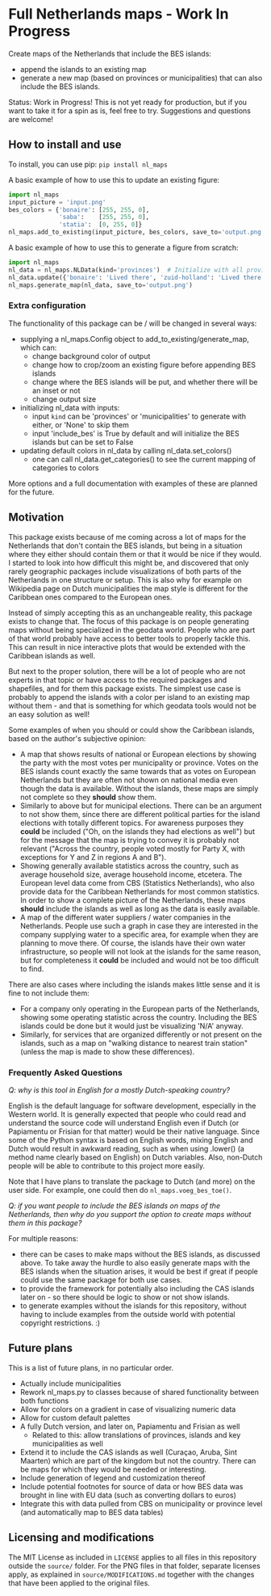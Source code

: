 # Full Netherlands maps - Work In Progress
Create maps of the Netherlands that include the BES islands:
- append the islands to an existing map
- generate a new map (based on provinces or municipalities) that can also include the BES islands.

Status: Work in Progress! This is not yet ready for production, but if you want to take it for a spin as is, feel free
to try. Suggestions and questions are welcome!

## How to install and use
To install, you can use pip:
`pip install nl_maps`

A basic example of how to use this to update an existing figure:
```python
import nl_maps
input_picture = 'input.png'
bes_colors = {'bonaire': [255, 255, 0],
              'saba':    [255, 255, 0],
              'statia':  [0, 255, 0]}
nl_maps.add_to_existing(input_picture, bes_colors, save_to='output.png')
```
A basic example of how to use this to generate a figure from scratch:
```python
import nl_maps
nl_data = nl_maps.NLData(kind='provinces')  # Initialize with all provinces and BES islands set to 'N/A' and gray color
nl_data.update({'bonaire': 'Lived there', 'zuid-holland': 'Lived there', 'utrecht': 'Semi-lived there'})  
nl_maps.generate_map(nl_data, save_to='output.png')
```

### Extra configuration
The functionality of this package can be / will be changed in several ways:
- supplying a nl_maps.Config object to add_to_existing/generate_map, which can:
  - change background color of output
  - change how to crop/zoom an existing figure before appending BES islands
  - change where the BES islands will be put, and whether there will be an inset or not
  - change output size
- initializing nl_data with inputs:
  - input `kind` can be 'provinces' or 'municipalities' to generate with either, or 'None' to skip them
  - input 'include_bes' is True by default and will initialize the BES islands but can be set to False
- updating default colors in nl_data by calling nl_data.set_colors()
  - one can call nl_data.get_categories() to see the current mapping of categories to colors

More options and a full documentation with examples of these are planned for the future.

## Motivation
This package exists because of me coming across a lot of maps for the Netherlands that don't contain the BES islands, 
but being in a situation where they either should contain them or that it would be nice if they would. I started to look
into how difficult this might be, and discovered that only rarely geographic packages include visualizations of both 
parts of the Netherlands in one structure or setup. This is also why for example on Wikipedia page on Dutch 
municipalities the map style is different for the Caribbean ones compared to the European ones. 

Instead of simply accepting this as an unchangeable reality, this package exists to change that. The focus of this
package is on people generating maps without being specialized in the geodata world. People who are part of that world
probably have access to better tools to properly tackle this. This can result in nice interactive plots that would be
extended with the Caribbean islands as well.

But next to the proper solution, there will be a lot of people who are not experts in that topic or have access to the
required packages and shapefiles, and for them this package exists. The simplest use case is probably to append the
islands with a color per island to an existing map without them - and that is something for which geodata tools would
not be an easy solution as well!

Some examples of when you should or could show the Caribbean islands, based on the author's subjective opinion:
- A map that shows results of national or European elections by showing the party with the most votes per municipality
or province. Votes on the BES islands count exactly the same towards that as votes on European Netherlands but they are
often not shown on national media even though the data is available. Without the islands, these maps are simply not
complete so they **should** show them.
- Similarly to above but for municipal elections. There can be an argument to not show them, since there are different
political parties for the island elections with totally different topics. For awareness purposes they **could** be
included ("Oh, on the islands they had elections as well") but for the message that the map is trying to convey it is
probably not relevant ("Across the country, people voted mostly for Party X, with exceptions for Y and Z in regions 
A and B").
- Showing generally available statistics across the country, such as average household size, average household income,
etcetera. The European level data come from CBS (Statistics Netherlands), who also provide data for the Caribbean
Netherlands for most common statistics. In order to show a complete picture of the Netherlands, these maps **should**
include the islands as well as long as the data is easily available.
- A map of the different water suppliers / water companies in the Netherlands. People use such a graph in case they
are interested in the company supplying water to a specific area, for example when they are planning to move there. Of 
course, the islands have their own water infrastructure, so people will not look at the islands for the same reason, but
for completeness it **could** be included and would not be too difficult to find.

There are also cases where including the islands makes little sense and it is fine to not include them:
- For a company only operating in the European parts of the Netherlands, showing some operating statistic across the
country. Including the BES islands could be done but it would just be visualizing 'N/A' anyway.
- Similarly, for services that are organized differently or not present on the islands, such as a map on "walking 
distance to nearest train station" (unless the map is made to show these differences).

### Frequently Asked Questions

_Q: why is this tool in English for a mostly Dutch-speaking country?_

English is the default language for software development, especially in the Western world. It is generally expected
that people who could read and understand the source code will understand English even if Dutch (or Papiamentu or
Frisian for that matter) would be their native language. Since some of the Python syntax is based on English words,
mixing English and Dutch would result in awkward reading, such as when using .lower() (a method name clearly based
on English) on Dutch variables. Also, non-Dutch people will be able to contribute to this project more easily.

Note that I have plans to translate the package to Dutch (and more) on the user side. For example, one could then do
`nl_maps.voeg_bes_toe()`.

_Q: if you want people to include the BES islands on maps of the Netherlands, then why do you support the option to
create maps without them in this package?_

For multiple reasons:
- there can be cases to make maps without the BES islands, as discussed above. To take away the hurdle to also easily
generate maps with the BES islands when the situation arises, it would be best if great if people could use the same
package for both use cases.
- to provide the framework for potentially also including the CAS islands later on - so there should be logic to show
or not show islands.
- to generate examples without the islands for this repository, without having to include examples from the outside
world with potential copyright restrictions. :)

## Future plans
This is a list of future plans, in no particular order.
- Actually include municipalities
- Rework nl_maps.py to classes because of shared functionality between both functions
- Allow for colors on a gradient in case of visualizing numeric data 
- Allow for custom default palettes
- A fully Dutch version, and later on, Papiamentu and Frisian as well
  - Related to this: allow translations of provinces, islands and key municipalities as well
- Extend it to include the CAS islands as well (Curaçao, Aruba, Sint Maarten) which are part of the kingdom but not the
country. There can be maps for which they would be needed or interesting.
- Include generation of legend and customization thereof
- Include potential footnotes for source of data or how BES data was brought in line with EU data (such as converting
dollars to euros)
- Integrate this with data pulled from CBS on municipality or province level (and automatically map to BES data tables)

## Licensing and modifications
The MIT License as included in `LICENSE` applies to all files in this repository outside the `source/` folder. For the
PNG files in that folder, separate licenses apply, as explained in `source/MODIFICATIONS.md` together with the changes
that have been applied to the original files.
